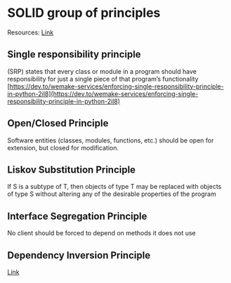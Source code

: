 # SOLID group of principles
Resources:
[Link](https://medium.com/@severinperez/writing-flexible-code-with-the-single-responsibility-principle-b71c4f3f883f)

## Single responsibility principle
(SRP) states that every class or module in a program should have responsibility for just a single piece of that program’s functionality
[https://dev.to/wemake-services/enforcing-single-responsibility-principle-in-python-2il8](https://dev.to/wemake-services/enforcing-single-responsibility-principle-in-python-2il8)


## Open/Closed Principle 
Software entities (classes, modules, functions, etc.) should be open for extension, but closed for modification.

## Liskov Substitution Principle
If S is a subtype of T, then objects of type T may be replaced with objects of type S without altering any of the desirable properties of the program

## Interface Segregation Principle 
No client should be forced to depend on methods it does not use

## Dependency Inversion Principle
[Link](https://medium.com/@mrfksiv/python-design-patterns-01-introduction-54e681aaf2d0)
<!--stackedit_data:
eyJoaXN0b3J5IjpbLTE0MjI5MjA3ODUsLTE1MzE0MzYwNzgsLT
E3NjY1MjQ0NDQsLTE3MjA2Njg5OTksLTExMjU0NDI4NCwtMTEw
MzgyMzI4NiwtODg4NTAyODgxLC05OTY1ODE4NDVdfQ==
-->